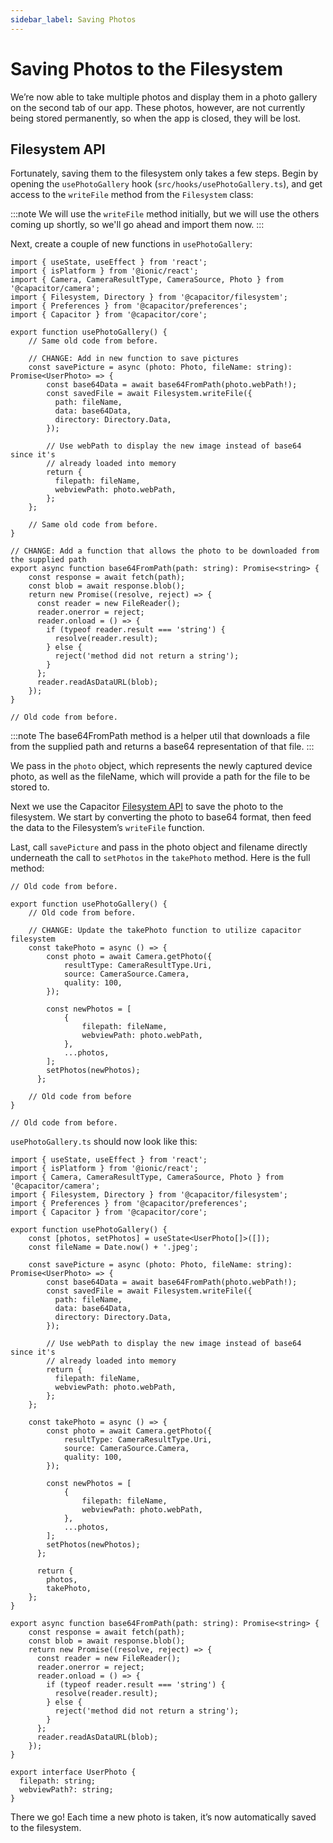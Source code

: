```yaml
---
sidebar_label: Saving Photos
---
```


# Saving Photos to the Filesystem

We’re now able to take multiple photos and display them in a photo gallery on the second tab of our app. These photos, however, are not currently being stored permanently, so when the app is closed, they will be lost.

## Filesystem API

Fortunately, saving them to the filesystem only takes a few steps. Begin by opening the `usePhotoGallery` hook (`src/hooks/usePhotoGallery.ts`), and get access to the `writeFile` method from the `Filesystem` class:

:::note
We will use the `writeFile` method initially, but we will use the others coming up shortly, so we'll go ahead and import them now.
:::

Next, create a couple of new functions in `usePhotoGallery`:

```tsx
import { useState, useEffect } from 'react';
import { isPlatform } from '@ionic/react';
import { Camera, CameraResultType, CameraSource, Photo } from '@capacitor/camera';
import { Filesystem, Directory } from '@capacitor/filesystem';
import { Preferences } from '@capacitor/preferences';
import { Capacitor } from '@capacitor/core';

export function usePhotoGallery() {
    // Same old code from before.

    // CHANGE: Add in new function to save pictures
    const savePicture = async (photo: Photo, fileName: string): Promise<UserPhoto> => {
        const base64Data = await base64FromPath(photo.webPath!);
        const savedFile = await Filesystem.writeFile({
          path: fileName,
          data: base64Data,
          directory: Directory.Data,
        });
    
        // Use webPath to display the new image instead of base64 since it's
        // already loaded into memory
        return {
          filepath: fileName,
          webviewPath: photo.webPath,
        };
    };

    // Same old code from before. 
}

// CHANGE: Add a function that allows the photo to be downloaded from the supplied path
export async function base64FromPath(path: string): Promise<string> {
    const response = await fetch(path);
    const blob = await response.blob();
    return new Promise((resolve, reject) => {
      const reader = new FileReader();
      reader.onerror = reject;
      reader.onload = () => {
        if (typeof reader.result === 'string') {
          resolve(reader.result);
        } else {
          reject('method did not return a string');
        }
      };
      reader.readAsDataURL(blob);
    });
}

// Old code from before. 
```

:::note
The base64FromPath method is a helper util that downloads a file from the supplied path and returns a base64 representation of that file.
:::

We pass in the `photo` object, which represents the newly captured device photo, as well as the fileName, which will provide a path for the file to be stored to.

Next we use the Capacitor [Filesystem API](https://capacitorjs.com/docs/apis/filesystem) to save the photo to the filesystem. We start by converting the photo to base64 format, then feed the data to the Filesystem’s `writeFile` function.

Last, call `savePicture` and pass in the photo object and filename directly underneath the call to `setPhotos` in the `takePhoto` method. Here is the full method:

```tsx
// Old code from before. 

export function usePhotoGallery() {
    // Old code from before.
 
    // CHANGE: Update the takePhoto function to utilize capacitor filesystem
    const takePhoto = async () => {
        const photo = await Camera.getPhoto({
            resultType: CameraResultType.Uri,
            source: CameraSource.Camera,
            quality: 100,
        });

        const newPhotos = [
            {
                filepath: fileName,
                webviewPath: photo.webPath,
            },
            ...photos,
        ];
        setPhotos(newPhotos);
      };
    
    // Old code from before
}

// Old code from before.
```

`usePhotoGallery.ts` should now look like this:

```tsx
import { useState, useEffect } from 'react';
import { isPlatform } from '@ionic/react';
import { Camera, CameraResultType, CameraSource, Photo } from '@capacitor/camera';
import { Filesystem, Directory } from '@capacitor/filesystem';
import { Preferences } from '@capacitor/preferences';
import { Capacitor } from '@capacitor/core';

export function usePhotoGallery() {
    const [photos, setPhotos] = useState<UserPhoto[]>([]);
    const fileName = Date.now() + '.jpeg';
    
    const savePicture = async (photo: Photo, fileName: string): Promise<UserPhoto> => {
        const base64Data = await base64FromPath(photo.webPath!);
        const savedFile = await Filesystem.writeFile({
          path: fileName,
          data: base64Data,
          directory: Directory.Data,
        });
    
        // Use webPath to display the new image instead of base64 since it's
        // already loaded into memory
        return {
          filepath: fileName,
          webviewPath: photo.webPath,
        };
    };
 
    const takePhoto = async () => {
        const photo = await Camera.getPhoto({
            resultType: CameraResultType.Uri,
            source: CameraSource.Camera,
            quality: 100,
        });

        const newPhotos = [
            {
                filepath: fileName,
                webviewPath: photo.webPath,
            },
            ...photos,
        ];
        setPhotos(newPhotos);
      };
    
      return {
        photos,
        takePhoto,
    };
}

export async function base64FromPath(path: string): Promise<string> {
    const response = await fetch(path);
    const blob = await response.blob();
    return new Promise((resolve, reject) => {
      const reader = new FileReader();
      reader.onerror = reject;
      reader.onload = () => {
        if (typeof reader.result === 'string') {
          resolve(reader.result);
        } else {
          reject('method did not return a string');
        }
      };
      reader.readAsDataURL(blob);
    });
}

export interface UserPhoto {
  filepath: string;
  webviewPath?: string;
}
```

There we go! Each time a new photo is taken, it’s now automatically saved to the filesystem.
